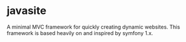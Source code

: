 javasite
===

A minimal MVC framework for quickly creating dynamic websites. This framework is based heavily on and inspired by symfony 1.x.
